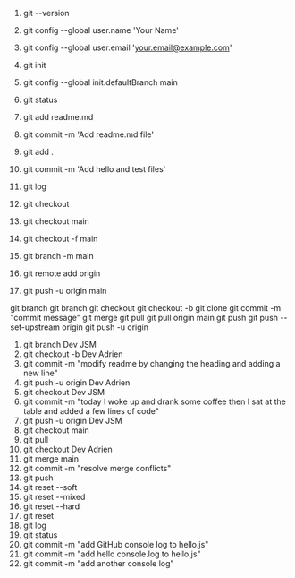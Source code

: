 1. git --version
2. git config --global user.name 'Your Name'
3. git config --global user.email 'your.email@example.com'

4. git init
5. git config --global init.defaultBranch main
6. git status
7. git add readme.md
8. git commit -m 'Add readme.md file'
9. git add .
10. git commit -m 'Add hello and test files'
11. git log
12. git checkout <commit-hash>
13. git checkout main
14. git checkout -f main
15. git branch -m main
16. git remote add origin <repository-url>
17. git push -u origin main

git branch <branch-name>
git branch <new-branch-name> <source-branch>
git checkout <branch-name>
git checkout -b <new-branch-name>
git clone <repository-url>
git commit -m "commit message"
git merge <branch-name>
git pull
git pull origin main
git push
git push --set-upstream origin <branch-name>
git push -u origin <branch-name>

1. git branch Dev JSM
2. git checkout -b Dev Adrien
3. git commit -m "modify readme by changing the heading and adding a new line"
4. git push -u origin Dev Adrien
5. git checkout Dev JSM
6. git commit -m "today I woke up and drank some coffee then I sat at the table and added a few lines of code"
7. git push -u origin Dev JSM
8. git checkout main
9. git pull
10. git checkout Dev Adrien
11. git merge main
12. git commit -m "resolve merge conflicts"
13. git push
14. git reset --soft <commit-hash>
15. git reset --mixed <commit-hash>
16. git reset --hard <commit-hash>
17. git reset <commit-hash>
18. git log
19. git status
20. git commit -m "add GitHub console log to hello.js"
21. git commit -m "add hello console.log to hello.js"
22. git commit -m "add another console log"
